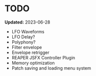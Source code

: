# TODO

**Updated:** 2023-06-28

- LFO Waveforms
- LFO Delay?
- Polyphony?
- Filter envelope
- Envelope retrigger
- REAPER JSFX Controller Plugin
- Memory optimization
- Patch saving and loading menu system
